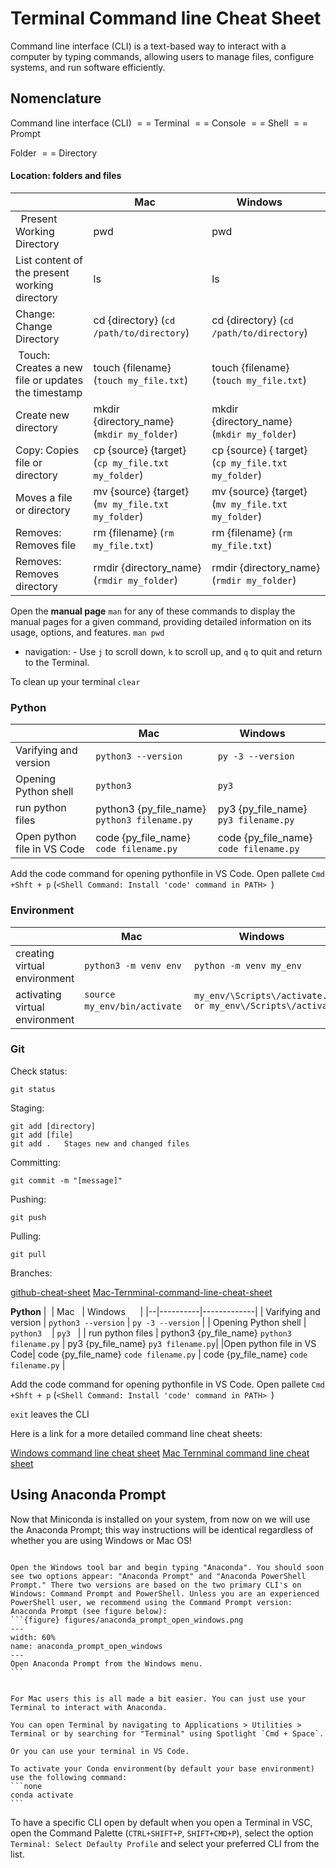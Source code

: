 # Terminal Command line Cheat Sheet

Command line interface (CLI) is a text-based way to interact with a computer by typing commands, allowing users to manage files, configure systems, and run software efficiently.

## Nomenclature

Command line interface (CLI) $==$ Terminal $==$ Console $==$ Shell $==$  Prompt

Folder $==$ Directory
#### Location: folders and files

|  | Mac   | Windows      |
|--|----------|-------------|
|    Present Working Directory  | pwd      | pwd |
| List content of the present working directory | ls        |  ls   |
| Change: Change Directory | cd {directory} (`cd /path/to/directory`) | cd {directory} (`cd /path/to/directory`)  |
|   Touch: Creates a new file or updates the timestamp  | touch {filename} (`touch my_file.txt`) | touch {filename} (`touch my_file.txt`)|
| Create new directory  | mkdir {directory_name} (`mkdir my_folder`)  | mkdir {directory_name} (`mkdir my_folder`)   |
| Copy: Copies file or directory | cp {source} {target} (`cp my_file.txt my_folder`)| cp {source}  { target} (`cp my_file.txt my_folder`)|
| Moves a file or directory| mv {source} {target} (`mv my_file.txt my_folder`)| mv {source} {target} (`mv my_file.txt my_folder`)|
|Removes: Removes file |  rm {filename} (`rm my_file.txt`) |  rm {filename} (`rm my_file.txt`)|
|Removes: Removes directory|  rmdir {directory_name} (`rmdir my_folder`) |  rmdir {directory_name}  (`rmdir my_folder`) |



Open the **manual page** `man` for any of these commands to display the manual pages for a given command, providing detailed information on its usage, options, and features. 
`man pwd`
- navigation: - Use `j` to scroll down, `k` to scroll up, and `q` to quit and return to the Terminal.

To clean up your terminal `clear`
 
### Python
|  | Mac   | Windows      |
|--|----------|-------------|
|  Varifying and version  | `python3 --version` | `py -3 --version` |
| Opening Python shell | `python3`    |  `py3`   |
| run python files | python3 {py_file_name} `python3 filename.py` | py3 {py_file_name} `py3 filename.py`|
|Open python file in VS Code| code {py_file_name} `code filename.py` | code {py_file_name} `code filename.py` |

Add the code command for opening pythonfile in VS Code. Open pallete `Cmd +Shft + p`  (`<Shell Command: Install 'code' command in PATH> `)

 

### Environment

|  | Mac   | Windows      |
|--|----------|-------------|
|  creating virtual environment| `python3 -m venv env` | `python -m venv my_env` |
| activating virtual environment | `source my_env/bin/activate`    |  `my_env/\Scripts\/activate.bat or my_env\/Scripts\/activate`   |


### Git

Check status:

	git status

Staging:

	git add [directory]
	git add [file]
	git add .   Stages new and changed files
	
	
Committing:

	git commit -m "[message]"
	
Pushing:

	git push

Pulling:

	git pull

Branches:


[github-cheat-sheet](https://github.com/0nn0/git-basics-cheatsheet)
[Mac-Ternminal-command-line-cheat-sheet](https://github.com/0nn0/terminal-mac-cheatsheet)


**Python**
|  | Mac   | Windows      |
|--|----------|-------------|
|  Varifying and version  | `python3 --version` | `py -3 --version` |
| Opening Python shell | `python3`    |  `py3`   |
| run python files | python3 {py_file_name} `python3 filename.py` | py3 {py_file_name} `py3 filename.py`|
|Open python file in VS Code| code {py_file_name} `code filename.py` | code {py_file_name} `code filename.py` |

Add the code command for opening pythonfile in VS Code. Open pallete `Cmd +Shft + p`  (`<Shell Command: Install 'code' command in PATH> `)

`exit` leaves the CLI

Here is a link for a more detailed command line cheat sheets:

[Windows command line cheat sheet](https://gist.github.com/hofmannsven/8392477) 
[Mac Ternminal command line cheat sheet](https://github.com/0nn0/terminal-mac-cheatsheet)


## Using Anaconda Prompt

Now that Miniconda is installed on your system, from now on we will use the Anaconda Prompt; this way instructions will be identical regardless of whether you are using Windows or Mac OS!

````{tab} Windows OS

Open the Windows tool bar and begin typing "Anaconda". You should soon see two options appear: "Anaconda Prompt" and "Anaconda PowerShell Prompt." There two versions are based on the two primary CLI's on Windows: Command Prompt and PowerShell. Unless you are an experienced PowerShell user, we recommend using the Command Prompt version: Anaconda Prompt (see figure below):
```{figure} figures/anaconda_prompt_open_windows.png
---
width: 60%
name: anaconda_prompt_open_windows
---
Open Anaconda Prompt from the Windows menu.
```
````
````{tab} Mac OS

For Mac users this is all made a bit easier. You can just use your Terminal to interact with Anaconda.

You can open Terminal by navigating to Applications > Utilities > Terminal or by searching for "Terminal" using Spotlight `Cmd + Space`. 

Or you can use your terminal in VS Code.  

To activate your Conda environment(by default your base environment) use the following command:
```none
conda activate
```

````

To have a specific CLI open by default when you open a Terminal in VSC, open the Command Palette (`CTRL+SHIFT+P`, `SHIFT+CMD+P`), select the option `Terminal: Select Defaulty Profile` and select your preferred CLI from the list.
